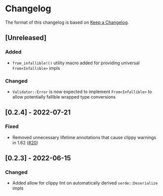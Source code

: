 # Changelog

The format of this changelog is based on [Keep a Changelog](https://keepachangelog.com/en/1.0.0/).

## [Unreleased]

### Added

- `from_infallible!()` utility macro added for providing universal `From<Infallible>` impls

### Changed

- `Validator::Error` is now expected to implement `From<Infallible>` to allow potentially
  fallible wrapped type conversions

[#15]: https://github.com/neoeinstein/aliri_braid/pull/15

## [0.2.4] - 2022-07-21

### Fixed

- Removed unnecessary lifetime annotations that cause clippy warnings in 1.62 ([#20])

[#20]: https://github.com/neoeinstein/aliri_braid/pull/20

## [0.2.3] - 2022-06-15

### Changed

- Added allow for clippy lint on automatically derived `serde::Deserialize` impls

<!--markdownlint-disable-file MD024 -->
